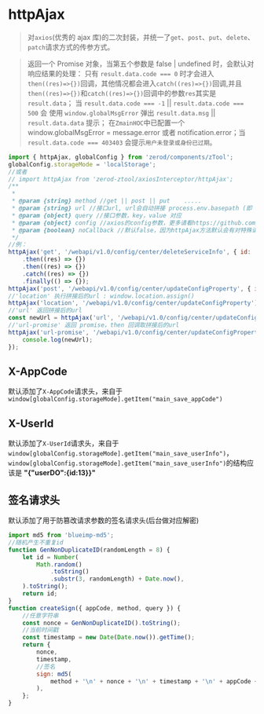 <!-- @routePath: /httpAjax -->

# httpAjax

> 对`axios`(优秀的 ajax 库)的二次封装，并统一了`get`、`post`、`put`、`delete`、`patch`请求方式的传参方式。

> 返回一个 Promise 对象，当第五个参数是 false \| undefined 时，会默认对响应结果的处理：
> 只有 `result.data.code === 0` 时才会进入`then((res)=>{})`回调，其他情况都会进入`catch((res)=>{})`回调,并且`then((res)=>{})`和`catch((res)=>{})`回调中的参数`res`其实是`result.data`；
> 当 `result.data.code === -1` || `result.data.code === 500` 会 使用 `window.globalMsgError` 弹出 `result.data.msg` || `result.data.data` 提示；
> 在`ZmainHOC`中已配置一个 window.globalMsgError = message.error 或者 notification.error；当 `result.data.code === 403403` 会提示`用户未登录或身份已过期`。

```js
import { httpAjax, globalConfig } from 'zerod/components/zTool';
globalConfig.storageMode = 'localStorage';
//或者
// import httpAjax from 'zerod-ztool/axiosInterceptor/httpAjax';
/**
 *
 * @param {string} method //get || post || put    .....
 * @param {string} url //接口url, url会自动拼接 process.env.basepath (即 npm run build --basepath=/abc 而来的 /abc)
 * @param {object} query //接口参数，key，value 对应
 * @param {object} config //axios的config参数，更多请看https://github.com/axios/axios
 * @param {boolean} noCallback //默认false，因为httpAjax方法默认会有对特殊请求结果的统一处理，noCallback=true时，就是不需要默认的统一处理
 */
//例：
httpAjax('get', '/webapi/v1.0/config/center/deleteServiceInfo', { id: '41' })
    .then((res) => {})
    .then((res) => {})
    .catch((res) => {})
    .finally(() => {});
httpAjax('post', '/webapi/v1.0/config/center/updateConfigProperty', { id: '41', name: '我们的故事' });
//'location' 执行拼接后的url : window.location.assign()
httpAjax('location', '/webapi/v1.0/config/center/updateConfigProperty');
//'url' 返回拼接后的url
const newUrl = httpAjax('url', '/webapi/v1.0/config/center/updateConfigProperty');
//'url-promise' 返回 promise，then 回调取拼接后的url
httpAjax('url-promise', '/webapi/v1.0/config/center/updateConfigProperty').then((newUrl) => {
    console.log(newUrl);
});
```

## X-AppCode

默认添加了`X-AppCode`请求头，来自于 `window[globalConfig.storageMode].getItem("main_save_appCode")`

## X-UserId

默认添加了`X-UserId`请求头，来自于 `window[globalConfig.storageMode].getItem("main_save_userInfo")`，`window[globalConfig.storageMode].getItem("main_save_userInfo")`的结构应该是 **"{"userDO":{id:13}}"**

## 签名请求头

默认添加了用于防篡改请求参数的签名请求头(后台做对应解密)

```js
import md5 from 'blueimp-md5';
//随机产生不重复id
function GenNonDuplicateID(randomLength = 8) {
    let id = Number(
        Math.random()
            .toString()
            .substr(3, randomLength) + Date.now(),
    ).toString();
    return id;
}
function createSign({ appCode, method, query }) {
    //任意字符串
    const nonce = GenNonDuplicateID().toString();
    //当前时间戳
    const timestamp = new Date(Date.now()).getTime();
    return {
        nonce,
        timestamp,
        //签名
        sign: md5(
            method + '\n' + nonce + '\n' + timestamp + '\n' + appCode + '\n' + (query ? JSON.stringify(query) : ''),
        ),
    };
}
```
